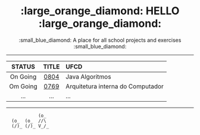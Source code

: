 <h1 align="center">:large_orange_diamond: HELLO :large_orange_diamond:</h1>
<p align="center">:small_blue_diamond: A place for all school projects and exercises :small_blue_diamond:</p>

- - -

<div align="center">

  STATUS | TITLE | UFCD
  :---: | :---: | :---
  On Going | [0804](https://github.com/andre-c01/0804) | Java Algoritmos
  Om Going | [0769](https://github.com/andre-c01/0796) | Arquitetura interna do Computador
  ... | ... | ...
</div>

- - -

```
            (o_
  (o_  (o_  //\
  (/)_ (/)_ V_/_ 
``` 

<!--
**andre-c01/andre-c01** is a ✨ _special_ ✨ repository because its `README.md` (this file) appears on your GitHub profile.

Here are some ideas to get you started:

- 🔭 I’m currently working on ...
- 🌱 I’m currently learning ...
- 👯 I’m looking to collaborate on ...
- 🤔 I’m looking for help with ...
- 💬 Ask me about ...
- 📫 How to reach me: ...
- 😄 Pronouns: ...
- ⚡ Fun fact: ...
-->
